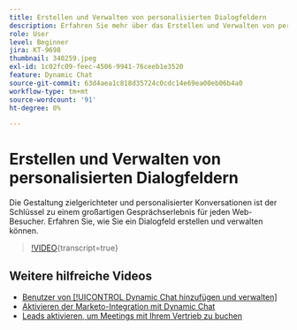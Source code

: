 ```yaml
---
title: Erstellen und Verwalten von personalisierten Dialogfeldern
description: Erfahren Sie mehr über das Erstellen und Verwalten von personalisierten Dialogfeldern. Die Gestaltung zielgerichteter und personalisierter Konversationen ist der Schlüssel zu einem großartigen Gesprächserlebnis für jeden Web-Besucher.
role: User
level: Beginner
jira: KT-9698
thumbnail: 340259.jpeg
exl-id: 1c02fc09-feec-4506-9941-76ceeb1e3520
feature: Dynamic Chat
source-git-commit: 63d4aea1c818d35724c0cdc14e69ea00eb06b4a0
workflow-type: tm+mt
source-wordcount: '91'
ht-degree: 0%

---
```


# Erstellen und Verwalten von personalisierten Dialogfeldern

Die Gestaltung zielgerichteter und personalisierter Konversationen ist der Schlüssel zu einem großartigen Gesprächserlebnis für jeden Web-Besucher. Erfahren Sie, wie Sie ein Dialogfeld erstellen und verwalten können.

>[!VIDEO](https://video.tv.adobe.com/v/3443804/?quality=12&learn=on&captions=ger){transcript=true}

## Weitere hilfreiche Videos

* [Benutzer von [!UICONTROL Dynamic Chat hinzufügen und verwalten]](user-management.md)
* [Aktivieren der Marketo-Integration mit Dynamic Chat](marketo-integration.md)
* [Leads aktivieren, um Meetings mit Ihrem Vertrieb zu buchen](meeting-booking.md)
